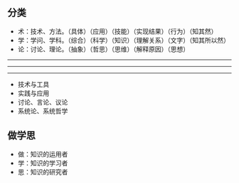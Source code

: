 ## 分类
- 术：技术、方法。（具体）（应用）（技能）（实现结果）（行为）（知其然）
- 学：学问、学科。（综合）（科学）（知识）（理解关系）（文字）（知其所以然）
- 论：讨论、理论。（抽象）（哲思）（思维）（解释原因）（思想）

---
---
---

- 技术与工具
- 实践与应用
- 讨论、言论、议论
- 系统论、系统哲学

## 做学思
- 做：知识的运用者
- 学：知识的学习者
- 思：知识的研究者

[做中学、学以致用]:\
[学而不思则罔，思而不学则殆]:\
[学习理论]:布鲁姆分类学、学习金字塔
